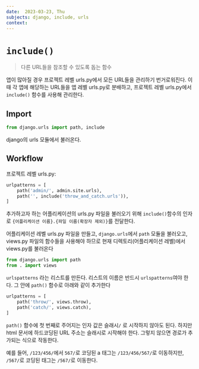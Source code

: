 ```yaml
---
date:  2023-03-23, Thu
subjects: django, include, urls
context: 
---
```

# `include()`
> 다른 URL들을 참조할 수 있도록 돕는 함수

앱이 많아질 경우 프로젝트 레벨 urls.py에서 모든 URL들을 관리하기 번거로워진다. 이 때 각 앱에 해당하는 URL들을 앱 레벨 urls.py로 분배하고, 프로젝트 레벨 urls.py에서 `include()` 함수를 사용해 관리한다.

## Import
```python
from django.urls import path, include
```
django의 urls 모듈에서 불러온다.

## Workflow
프로젝트 레벨 urls.py:
```python
urlpatterns = [
    path('admin/', admin.site.urls),
    path('', include('throw_and_catch.urls')),
]
```
추가하고자 하는 어플리케이션의 urls.py 파일을 불러오기 위해 `include()`함수의 인자로 `{어플리케이션 이름}.{파일 이름(확장자 제외)}`를 전달한다. 

어플리케이션 레벨 urls.py 파일을 만들고, `django.urls`에서 `path` 모듈을 불러오고, views.py 파일의 함수들을 사용해야 하므로 현재 디렉토리(어플리케이션 레벨)에서 views.py를 불러온다
```python
from django.urls import path
from . import views
```

`urlspatterns` 라는 리스트를 만든다. 리스트의 이름은 반드시 `urlspatterns`여야 한다. 그 안에 `path()` 함수로 아래와 같이 추가한다
```python
urlpatterns = [
	path('throw/', views.throw),
	path('catch/', views.catch),
]
```
`path()` 함수에 첫 번째로 주어지는 인자 값은 슬래시`/` 로 시작하지 않아도 된다. 하지만 html 문서에 하드코딩된 URL 주소는 슬래시로 시작해야 한다. 그렇지 않으면 경로가 추가되는 식으로 작동한다.

예를 들어, `/123/456/`에서 `567/`로 코딩된 a 태그는 `/123/456/567/`로 이동하지만, `/567/`로 코딩된 태그는 `/567/`로 이동한다.